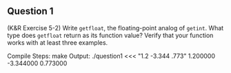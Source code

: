 ## Question 1
(K&R Exercise 5-2) Write <code>getfloat</code>, the floating-point analog of <code>getint</code>. What type does <code>getfloat</code> return as its function value? Verify that your function works with at least three examples.

Compile Steps: 
make
Output:
./question1 <<< "1.2 -3.344 .773"
1.200000
-3.344000
0.773000
